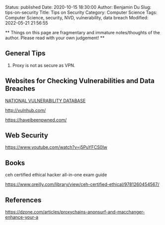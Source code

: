 Status: published
Date: 2020-10-15 18:30:00
Author: Benjamin Du
Slug: tips-on-security
Title: Tips on Security
Category: Computer Science
Tags: Computer Science, security, NVD, vulnerability, data breach
Modified: 2022-05-21 21:56:55

**
Things on this page are fragmentary and immature notes/thoughts of the author.
Please read with your own judgement!
**

## General Tips

1. Proxy is not as secure as VPN.

## Websites for Checking Vulnerabilities and Data Breaches

[NATIONAL VULNERABILITY DATABASE](https://nvd.nist.gov/)

http://vulnhub.com/

https://haveibeenpwned.com/

## Web Security 

https://www.youtube.com/watch?v=j5PuYFCS0Iw

## Books 

ceh certified ethical hacker all-in-one exam guide

https://www.oreilly.com/library/view/ceh-certified-ethical/9781260454567/

## References 

https://dzone.com/articles/proxychains-anonsurf-and-macchanger-enhance-your-a
